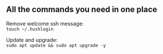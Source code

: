 ## All the commands you need in one place

Remove welcome ssh message:  
``touch ~/.hushlogin``  
  
Update and upgrade:  
``sudo apt update && sudo apt upgrade -y`` 
